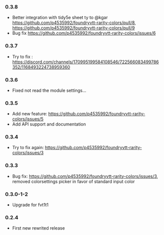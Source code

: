 ### 0.3.8

- Better integration with tidy5e sheet ty to @kgar https://github.com/p4535992/foundryvtt-rarity-colors/pull/8, https://github.com/p4535992/foundryvtt-rarity-colors/pull/9
- Bug fix https://github.com/p4535992/foundryvtt-rarity-colors/issues/6

### 0.3.7

- Try to fix : https://discord.com/channels/170995199584108546/722566083499786352/1168493224738959360

### 0.3.6

- Fixed not read the module settings...

### 0.3.5

- Add new feature: https://github.com/p4535992/foundryvtt-rarity-colors/issues/5
- Add API support and documentation 

### 0.3.4 

- Try to fix again: https://github.com/p4535992/foundryvtt-rarity-colors/issues/3

### 0.3.3

- Bug fix: https://github.com/p4535992/foundryvtt-rarity-colors/issues/3, removed colorsettings picker in favor of standard input color

### 0.3.0-1-2

- Upgrade for fvt1t1

### 0.2.4

- First new rewrited release
